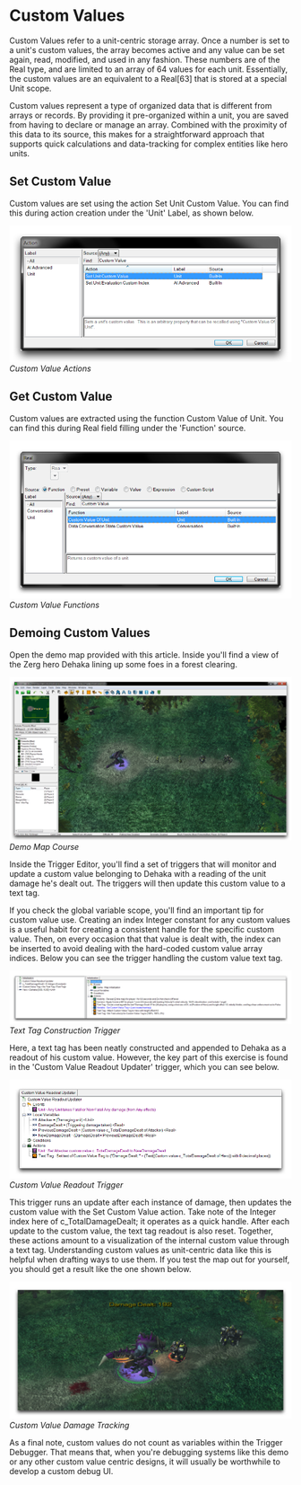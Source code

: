 # Custom Values

Custom Values refer to a unit-centric storage array. Once a number is set to a unit's custom values, the array becomes active and any value can be set again, read, modified, and used in any fashion. These numbers are of the Real type, and are limited to an array of 64 values for each unit. Essentially, the custom values are an equivalent to a Real\[63\] that is stored at a special Unit scope.

Custom values represent a type of organized data that is different from arrays or records. By providing it pre-organized within a unit, you are saved from having to declare or manage an array. Combined with the proximity of this data to its source, this makes for a straightforward approach that supports quick calculations and data-tracking for complex entities like hero units.

## Set Custom Value

Custom values are set using the action Set Unit Custom Value. You can find this during action creation under the 'Unit' Label, as shown below.

[![Custom Value Actions](./resources/050_Custom_Values1.png)](./resources/050_Custom_Values1.png)
*Custom Value Actions*

## Get Custom Value

Custom values are extracted using the function Custom Value of Unit. You can find this during Real field filling under the 'Function' source.

[![Custom Value Functions](./resources/050_Custom_Values2.png)](./resources/050_Custom_Values2.png)
*Custom Value Functions*

## Demoing Custom Values

Open the demo map provided with this article. Inside you'll find a view of the Zerg hero Dehaka lining up some foes in a forest clearing.

[![Demo Map Course](./resources/050_Custom_Values3.png)](./resources/050_Custom_Values3.png)
*Demo Map Course*

Inside the Trigger Editor, you'll find a set of triggers that will monitor and update a custom value belonging to Dehaka with a reading of the unit damage he's dealt out. The triggers will then update this custom value to a text tag.

If you check the global variable scope, you'll find an important tip for custom value use. Creating an index Integer constant for any custom values is a useful habit for creating a consistent handle for the specific custom value. Then, on every occasion that that value is dealt with, the index can be inserted to avoid dealing with the hard-coded custom value array indices. Below you can see the trigger handling the custom value text tag.

[![Text Tag Construction Trigger](./resources/050_Custom_Values4.png)](./resources/050_Custom_Values4.png)
*Text Tag Construction Trigger*

Here, a text tag has been neatly constructed and appended to Dehaka as a readout of his custom value. However, the key part of this exercise is found in the 'Custom Value Readout Updater' trigger, which you can see below.

[![Custom Value Readout Trigger](./resources/050_Custom_Values5.png)](./resources/050_Custom_Values5.png)
*Custom Value Readout Trigger*

This trigger runs an update after each instance of damage, then updates the custom value with the Set Custom Value action. Take note of the Integer index here of c\_TotalDamageDealt; it operates as a quick handle. After each update to the custom value, the text tag readout is also reset. Together, these actions amount to a visualization of the internal custom value through a text tag. Understanding custom values as unit-centric data like this is helpful when drafting ways to use them. If you test the map out for yourself, you should get a result like the one shown below.

[![Custom Value Damage Tracking](./resources/050_Custom_Values6.png)](./resources/050_Custom_Values6.png)
*Custom Value Damage Tracking*

As a final note, custom values do not count as variables within the Trigger Debugger. That means that, when you're debugging systems like this demo or any other custom value centric designs, it will usually be worthwhile to develop a custom debug UI.
